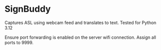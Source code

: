 # SignBuddy
Captures ASL using webcam feed and translates to text.
Tested for Python 3.12

Ensure port forwarding is enabled on the server wifi connection. 
Assign all ports to 9999.